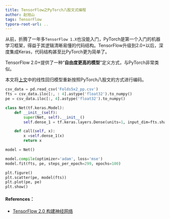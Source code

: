 ```yaml
---
title: TensorFlow之PyTorch八股文式编程
author: 赵旭山
tags: TensorFlow
typora-root-url: ..
---
```


从前，折腾了一年多`TensorFlow 1.X`也没能入门，PyTorch是第一个入门的机器学习框架，得益于其逻辑清晰易懂的代码结构。TensorFlow升级到2.0+以后，深度集成Keras，代码结构甚至比PyTorch更为简单了。

TensorFlow 2.0+提供了一种“**自由度更高的模型**”定义方式，与PyTorch非常类似。

本文将[上文](https://yuwenxianglong.github.io/2020/03/19/TensorFlow%E4%B9%8B%E7%BA%BF%E6%80%A7%E5%9B%9E%E5%BD%92KerasAPI%E5%AE%9E%E7%8E%B0.html)中的线性回归模型重新按照PyTorch八股文的方式进行编码。

```python
csv_data = pd.read_csv('Folds5x2_pp.csv')
fts = csv_data.iloc[:, : 4].astype('float32').to_numpy()
pe = csv_data.iloc[:, 4].astype('float32').to_numpy()

class Net(tf.keras.Model):
    def __init__(self):
        super(Net, self).__init__()
        self.dense_1 = tf.keras.layers.Dense(units=1, input_dim=fts.shape[1])

    def call(self, x):
        x =self.dense_1(x)
        return x

model = Net()

model.compile(optimizer='adam', loss='mse')
model.fit(fts, pe, steps_per_epoch=299, epochs=100)

plt.figure()
plt.scatter(pe, model(fts))
plt.plot(pe, pe)
plt.show()
```



























#### References：

* [TensorFlow 2.0 构建神经网络](https://huhuhang.com/post/machine-learning/tensorflow-2-0-03)